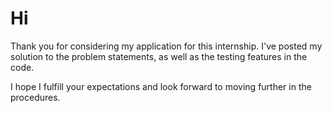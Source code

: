 # Hi

Thank you for considering my application for this internship. I've posted my solution to the problem statements, as well as the testing features in the code.

I hope I fulfill your expectations and look forward to moving further in the procedures.
